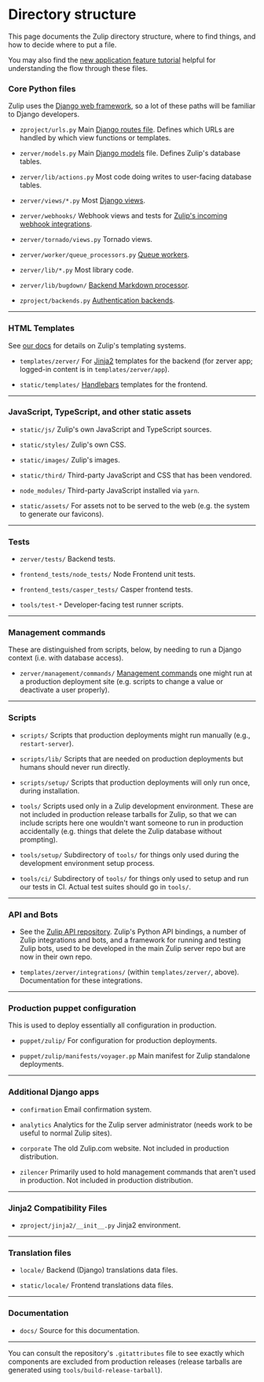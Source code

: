 # Directory structure

This page documents the Zulip directory structure, where to find
things, and how to decide where to put a file.

You may also find the [new application feature
tutorial](../tutorials/new-feature-tutorial.html) helpful for understanding the
flow through these files.

### Core Python files

Zulip uses the [Django web
framework](https://docs.djangoproject.com/en/1.8/), so a lot of these
paths will be familiar to Django developers.

* `zproject/urls.py` Main
  [Django routes file](https://docs.djangoproject.com/en/1.8/topics/http/urls/).
  Defines which URLs are handled by which view functions or templates.

* `zerver/models.py` Main
  [Django models](https://docs.djangoproject.com/en/1.8/topics/db/models/)
  file.  Defines Zulip's database tables.

* `zerver/lib/actions.py` Most code doing writes to user-facing database tables.

* `zerver/views/*.py` Most [Django views](https://docs.djangoproject.com/en/1.8/topics/http/views/).

* `zerver/webhooks/` Webhook views and tests for [Zulip's incoming webhook integrations](
  https://zulipchat.com/api/incoming-webhooks-overview).

* `zerver/tornado/views.py` Tornado views.

* `zerver/worker/queue_processors.py` [Queue workers](../subsystems/queuing.html).

* `zerver/lib/*.py` Most library code.

* `zerver/lib/bugdown/` [Backend Markdown processor](../subsystems/markdown.html).

* `zproject/backends.py` [Authentication backends](https://docs.djangoproject.com/en/1.8/topics/auth/customizing/).

-------------------------------------------------------------------

### HTML Templates

See [our docs](../subsystems/html-templates.html) for details on Zulip's
templating systems.

* `templates/zerver/` For [Jinja2](http://jinja.pocoo.org/) templates
  for the backend (for zerver app; logged-in content is in `templates/zerver/app`).

* `static/templates/` [Handlebars](http://handlebarsjs.com/) templates for the frontend.

----------------------------------------

### JavaScript, TypeScript, and other static assets

* `static/js/` Zulip's own JavaScript and TypeScript sources.

* `static/styles/` Zulip's own CSS.

* `static/images/` Zulip's images.

* `static/third/` Third-party JavaScript and CSS that has been vendored.

* `node_modules/` Third-party JavaScript installed via `yarn`.

* `static/assets/` For assets not to be served to the web (e.g. the system to
                   generate our favicons).

-----------------------------------------------------------------------

### Tests

* `zerver/tests/` Backend tests.

* `frontend_tests/node_tests/` Node Frontend unit tests.

* `frontend_tests/casper_tests/` Casper frontend tests.

* `tools/test-*` Developer-facing test runner scripts.

-----------------------------------------------------

### Management commands

These are distinguished from scripts, below, by needing to run a
Django context (i.e. with database access).

* `zerver/management/commands/`
  [Management commands](../subsystems/management-commands.html) one might run at a
  production deployment site (e.g. scripts to change a value or
  deactivate a user properly).

---------------------------------------------------------------

### Scripts

* `scripts/` Scripts that production deployments might run manually
  (e.g., `restart-server`).

* `scripts/lib/` Scripts that are needed on production deployments but
  humans should never run directly.

* `scripts/setup/` Scripts that production deployments will only run
  once, during installation.

* `tools/` Scripts used only in a Zulip development environment.
  These are not included in production release tarballs for Zulip, so
  that we can include scripts here one wouldn't want someone to run in
  production accidentally (e.g. things that delete the Zulip database
  without prompting).

* `tools/setup/` Subdirectory of `tools/` for things only used during
  the development environment setup process.

* `tools/ci/` Subdirectory of `tools/` for things only used to
  setup and run our tests in CI.  Actual test suites should
  go in `tools/`.

---------------------------------------------------------

### API and Bots

* See the [Zulip API repository](https://github.com/zulip/python-zulip-api).
  Zulip's Python API bindings, a number of Zulip integrations and
  bots, and a framework for running and testing Zulip bots, used to be
  developed in the main Zulip server repo but are now in their own repo.

* `templates/zerver/integrations/` (within `templates/zerver/`, above).
  Documentation for these integrations.

-------------------------------------------------------------------------

### Production puppet configuration

This is used to deploy essentially all configuration in production.

* `puppet/zulip/` For configuration for production deployments.

* `puppet/zulip/manifests/voyager.pp` Main manifest for Zulip standalone deployments.

-----------------------------------------------------------------------

### Additional Django apps

* `confirmation` Email confirmation system.

* `analytics` Analytics for the Zulip server administrator (needs work to
  be useful to normal Zulip sites).

* `corporate` The old Zulip.com website.  Not included in production
  distribution.

* `zilencer` Primarily used to hold management commands that aren't
  used in production.  Not included in production distribution.

-----------------------------------------------------------------------

### Jinja2 Compatibility Files

* `zproject/jinja2/__init__.py` Jinja2 environment.

-----------------------------------------------------------------------

### Translation files

* `locale/` Backend (Django) translations data files.

* `static/locale/` Frontend translations data files.

-----------------------------------------------------------------------

### Documentation

*  `docs/`        Source for this documentation.

--------------------------------------------------------------

You can consult the repository's `.gitattributes` file to see exactly
which components are excluded from production releases (release
tarballs are generated using `tools/build-release-tarball`).
